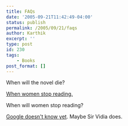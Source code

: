 ```yaml
---
title: FAQs
date: '2005-09-21T11:42:49-04:00'
status: publish
permalink: /2005/09/21/faqs
author: Karthik
excerpt: ''
type: post
id: 230
tags:
    - Books
post_format: []
---
```

When will the novel die?

[When women stop reading.](http://books.guardian.co.uk/departments/generalfiction/story/0,6000,1574086,00.html)

When will women stop reading?

[Google doesn't know yet](http://www.google.com/search?sourceid=navclient-ff&ie=UTF-8&q=%22when%20will%20women%20stop%20reading%22). Maybe Sir Vidia does.